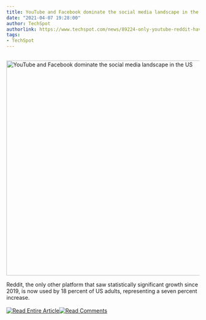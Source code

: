 ```yaml
---
title: YouTube and Facebook dominate the social media landscape in the US
date: "2021-04-07 19:28:00"
author: TechSpot
authorlink: https://www.techspot.com/news/89224-only-youtube-reddit-have-experienced-statistically-significant-growth.html
tags:
- TechSpot
---
```

<a href="https://www.techspot.com/news/89224-only-youtube-reddit-have-experienced-statistically-significant-growth.html" target="_blank"><img src="https://static.techspot.com/images2/news/ts3_thumbs/2021/04/2021-04-07-ts3_thumbs-0eb.jpg" width="800" height="560" style="padding: 15px 0" title="YouTube and Facebook dominate the social media landscape in the US" /></a><br />Reddit, the only other platform that saw statistically significant growth since 2019, is now used by 18 percent of US adults, representing a seven percent increase.<br /><br /><a href="https://www.techspot.com/news/89224-only-youtube-reddit-have-experienced-statistically-significant-growth.html"><img src="https://static.techspot.com/images/rss/rss_buttons_01.png" border="0" alt="Read Entire Article" /></a><a href="https://www.techspot.com/news/89224-only-youtube-reddit-have-experienced-statistically-significant-growth.html#comments"><img src="https://static.techspot.com/images/rss/rss_buttons_02.png" border="0" alt="Read Comments" /></a><br /><br />
